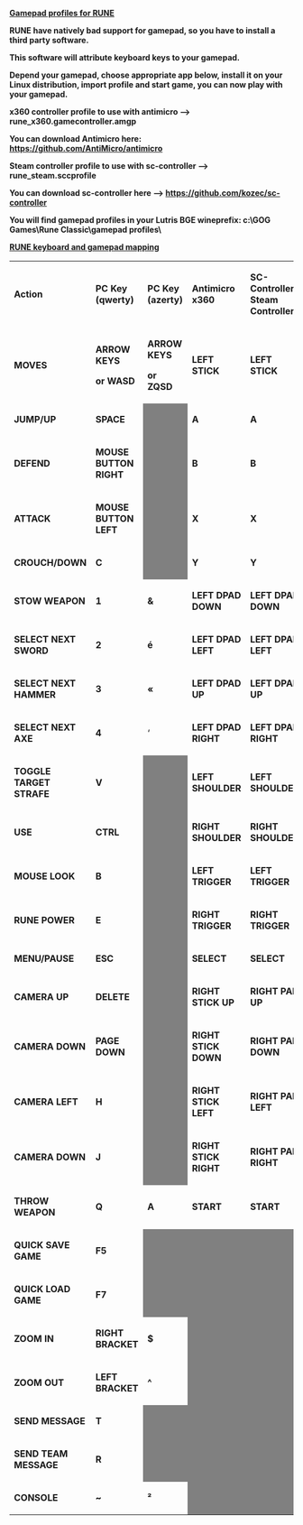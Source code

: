 <u>**Gamepad profiles for RUNE**</u>

**RUNE have natively bad support for gamepad, so you have to install a
third party software.**

**This software will attribute keyboard keys to your gamepad.**

**Depend your gamepad, choose appropriate app below, install it on your
Linux distribution, import profile and start game, you can now play with
your gamepad.**

**x360 controller profile to use with antimicro -->
rune_x360.gamecontroller.amgp**

<span style="font-variant: normal"><span
style="font-style: normal">**You can download Antimicro here:
<https://github.com/AntiMicro/antimicro>**</span></span>

**Steam controller profile to use with sc-controller -->
rune_steam.sccprofile**

<span style="font-variant: normal"><span
style="font-style: normal">**You can download sc-controller here -->
<https://github.com/kozec/sc-controller>**</span></span>

**You will find gamepad profiles in your Lutris BGE wineprefix: c:\\GOG
Games\\Rune Classic\\gamepad profiles\\**

<u>**RUNE keyboard and gamepad mapping**</u>

<table width="567" data-cellpadding="2" data-cellspacing="0" style="background: transparent" data-border="1">
<tbody>
<tr class="odd" style="background: transparent">
<td width="130" style="background: transparent"><p><strong>Action</strong></p></td>
<td width="104" style="background: transparent"><p><strong>PC Key (qwerty)</strong></p></td>
<td width="86" style="background: transparent"><p><strong><span style="background: transparent">PC Key (azerty)</span></strong></p></td>
<td width="113" style="background: transparent"><p><strong>Antimicro x360</strong></p></td>
<td width="112" style="background: transparent"><p><strong>SC-Controller Steam Controller</strong></p></td>
</tr>
<tr class="even" style="background: transparent">
<td width="130" style="background: transparent"><p><strong>MOVES</strong></p></td>
<td width="104" style="background: transparent"><p><strong>ARROW KEYS</strong></p>
<p><strong>or WASD</strong></p></td>
<td width="86" style="background: transparent"><p><strong><span style="background: transparent">ARROW KEYS</span></strong></p>
<p><strong><span style="background: transparent">or ZQSD</span></strong></p></td>
<td width="113" style="background: transparent"><p><strong>LEFT STICK</strong></p></td>
<td width="112" style="background: transparent"><p><strong>LEFT STICK</strong></p></td>
</tr>
<tr class="odd" style="background: transparent">
<td width="130" style="background: transparent"><p><strong>JUMP/UP</strong></p></td>
<td width="104" style="background: transparent"><p><strong>SPACE</strong></p></td>
<td width="86" data-bgcolor="#808080" style="background: #808080"><p><br />
</p></td>
<td width="113" style="background: transparent"><p><strong>A</strong></p></td>
<td width="112" style="background: transparent"><p><strong>A</strong></p></td>
</tr>
<tr class="even" style="background: transparent">
<td width="130" style="background: transparent"><p><strong>DEFEND</strong></p></td>
<td width="104" style="background: transparent"><p><strong>MOUSE BUTTON RIGHT</strong></p></td>
<td width="86" data-bgcolor="#808080" style="background: #808080"><p><br />
</p></td>
<td width="113" style="background: transparent"><p><strong>B</strong></p></td>
<td width="112" style="background: transparent"><p><strong>B</strong></p></td>
</tr>
<tr class="odd" style="background: transparent">
<td width="130" style="background: transparent"><p><strong>ATTACK</strong></p></td>
<td width="104" style="background: transparent"><p><strong>MOUSE BUTTON LEFT</strong></p></td>
<td width="86" data-bgcolor="#808080" style="background: #808080"><p><br />
</p></td>
<td width="113" style="background: transparent"><p><strong>X</strong></p></td>
<td width="112" style="background: transparent"><p><strong>X</strong></p></td>
</tr>
<tr class="even" style="background: transparent">
<td width="130" style="background: transparent"><p><strong>CROUCH/DOWN</strong></p></td>
<td width="104" style="background: transparent"><p><strong>C</strong></p></td>
<td width="86" data-bgcolor="#808080" style="background: #808080"><p><br />
</p></td>
<td width="113" style="background: transparent"><p><strong>Y</strong></p></td>
<td width="112" style="background: transparent"><p><strong>Y</strong></p></td>
</tr>
<tr class="odd" style="background: transparent">
<td width="130" style="background: transparent"><p><strong>STOW WEAPON</strong></p></td>
<td width="104" style="background: transparent"><p><strong>1</strong></p></td>
<td width="86" style="background: transparent"><p><strong>&amp;</strong></p></td>
<td width="113" style="background: transparent"><p><strong>LEFT DPAD DOWN</strong></p></td>
<td width="112" style="background: transparent"><p><strong>LEFT DPAD DOWN</strong></p></td>
</tr>
<tr class="even" style="background: transparent">
<td width="130" style="background: transparent"><p><strong>SELECT NEXT SWORD</strong></p></td>
<td width="104" style="background: transparent"><p><strong>2</strong></p></td>
<td width="86" style="background: transparent"><p><strong>é</strong></p></td>
<td width="113" style="background: transparent"><p><strong>LEFT DPAD LEFT</strong></p></td>
<td width="112" style="background: transparent"><p><strong>LEFT DPAD LEFT</strong></p></td>
</tr>
<tr class="odd" style="background: transparent">
<td width="130" style="background: transparent"><p><strong>SELECT NEXT HAMMER</strong></p></td>
<td width="104" style="background: transparent"><p><strong>3</strong></p></td>
<td width="86" style="background: transparent"><p><strong>«</strong></p></td>
<td width="113" style="background: transparent"><p><strong>LEFT DPAD UP</strong></p></td>
<td width="112" style="background: transparent"><p><strong>LEFT DPAD UP</strong></p></td>
</tr>
<tr class="even" style="background: transparent">
<td width="130" style="background: transparent"><p><strong>SELECT NEXT AXE</strong></p></td>
<td width="104" style="background: transparent"><p><strong>4</strong></p></td>
<td width="86" style="background: transparent"><p>‘</p></td>
<td width="113" style="background: transparent"><p><strong>LEFT DPAD RIGHT</strong></p></td>
<td width="112" style="background: transparent"><p><strong>LEFT DPAD RIGHT</strong></p></td>
</tr>
<tr class="odd" style="background: transparent">
<td width="130" style="background: transparent"><p><strong>TOGGLE TARGET STRAFE</strong></p></td>
<td width="104" style="background: transparent"><p><strong>V</strong></p></td>
<td width="86" data-bgcolor="#808080" style="background: #808080"><p><br />
</p></td>
<td width="113" style="background: transparent"><p><strong>LEFT SHOULDER</strong></p></td>
<td width="112" style="background: transparent"><p><strong>LEFT SHOULDER</strong></p></td>
</tr>
<tr class="even" style="background: transparent">
<td width="130" style="background: transparent"><p><strong>USE</strong></p></td>
<td width="104" style="background: transparent"><p><strong>CTRL</strong></p></td>
<td width="86" data-bgcolor="#808080" style="background: #808080"><p><br />
</p></td>
<td width="113" style="background: transparent"><p><strong>RIGHT SHOULDER</strong></p></td>
<td width="112" style="background: transparent"><p><strong>RIGHT SHOULDER</strong></p></td>
</tr>
<tr class="odd" style="background: transparent">
<td width="130" style="background: transparent"><p><strong>MOUSE LOOK</strong></p></td>
<td width="104" style="background: transparent"><p><strong>B</strong></p></td>
<td width="86" data-bgcolor="#808080" style="background: #808080"><p><br />
</p></td>
<td width="113" style="background: transparent"><p><strong>LEFT TRIGGER</strong></p></td>
<td width="112" style="background: transparent"><p><strong>LEFT TRIGGER</strong></p></td>
</tr>
<tr class="even" style="background: transparent">
<td width="130" style="background: transparent"><p><strong>RUNE POWER</strong></p></td>
<td width="104" style="background: transparent"><p><strong>E</strong></p></td>
<td width="86" data-bgcolor="#808080" style="background: #808080"><p><br />
</p></td>
<td width="113" style="background: transparent"><p><strong>RIGHT TRIGGER</strong></p></td>
<td width="112" style="background: transparent"><p><strong>RIGHT TRIGGER</strong></p></td>
</tr>
<tr class="odd" style="background: transparent">
<td width="130" style="background: transparent"><p><strong>MENU/PAUSE</strong></p></td>
<td width="104" style="background: transparent"><p><strong>ESC</strong></p></td>
<td width="86" data-bgcolor="#808080" style="background: #808080"><p><br />
</p></td>
<td width="113" style="background: transparent"><p><strong>SELECT</strong></p></td>
<td width="112" style="background: transparent"><p><strong>SELECT</strong></p></td>
</tr>
<tr class="even" style="background: transparent">
<td width="130" style="background: transparent"><p><strong>CAMERA UP</strong></p></td>
<td width="104" style="background: transparent"><p><strong>DELETE</strong></p></td>
<td width="86" data-bgcolor="#808080" style="background: #808080"><p><br />
</p></td>
<td width="113" style="background: transparent"><p><strong>RIGHT STICK UP</strong></p></td>
<td width="112" style="background: transparent"><p><strong>RIGHT PAD UP</strong></p></td>
</tr>
<tr class="odd" style="background: transparent">
<td width="130" style="background: transparent"><p><strong>CAMERA DOWN</strong></p></td>
<td width="104" style="background: transparent"><p><strong>PAGE DOWN</strong></p></td>
<td width="86" data-bgcolor="#808080" style="background: #808080"><p><br />
</p></td>
<td width="113" style="background: transparent"><p><strong>RIGHT STICK DOWN</strong></p></td>
<td width="112" style="background: transparent"><p><strong>RIGHT PAD DOWN</strong></p></td>
</tr>
<tr class="even" style="background: transparent">
<td width="130" style="background: transparent"><p><strong>CAMERA LEFT</strong></p></td>
<td width="104" style="background: transparent"><p><strong>H</strong></p></td>
<td width="86" data-bgcolor="#808080" style="background: #808080"><p><br />
</p></td>
<td width="113" style="background: transparent"><p><strong>RIGHT STICK LEFT</strong></p></td>
<td width="112" style="background: transparent"><p><strong>RIGHT PAD LEFT</strong></p></td>
</tr>
<tr class="odd" style="background: transparent">
<td width="130" style="background: transparent"><p><strong>CAMERA DOWN</strong></p></td>
<td width="104" style="background: transparent"><p><strong>J</strong></p></td>
<td width="86" data-bgcolor="#808080" style="background: #808080"><p><br />
</p></td>
<td width="113" style="background: transparent"><p><strong>RIGHT STICK RIGHT</strong></p></td>
<td width="112" style="background: transparent"><p><strong>RIGHT PAD RIGHT</strong></p></td>
</tr>
<tr class="even" style="background: transparent">
<td width="130" style="background: transparent"><p><strong>THROW WEAPON</strong></p></td>
<td width="104" style="background: transparent"><p><strong>Q</strong></p></td>
<td width="86" style="background: transparent"><p><strong>A</strong></p></td>
<td width="113" style="background: transparent"><p><strong>START</strong></p></td>
<td width="112" style="background: transparent"><p><strong>START</strong></p></td>
</tr>
<tr class="odd" style="background: transparent">
<td width="130" style="background: transparent"><p><strong>QUICK SAVE GAME</strong></p></td>
<td width="104" style="background: transparent"><p><strong>F5</strong></p></td>
<td width="86" data-bgcolor="#808080" style="background: #808080"><p><br />
</p></td>
<td width="113" data-bgcolor="#808080" style="background: #808080"><p><br />
</p></td>
<td width="112" data-bgcolor="#808080" style="background: #808080"><p><br />
</p></td>
</tr>
<tr class="even" style="background: transparent">
<td width="130" style="background: transparent"><p><strong>QUICK LOAD GAME</strong></p></td>
<td width="104" style="background: transparent"><p><strong>F7</strong></p></td>
<td width="86" data-bgcolor="#808080" style="background: #808080"><p><br />
</p></td>
<td width="113" data-bgcolor="#808080" style="background: #808080"><p><br />
</p></td>
<td width="112" data-bgcolor="#808080" style="background: #808080"><p><br />
</p></td>
</tr>
<tr class="odd" style="background: transparent">
<td width="130" style="background: transparent"><p><strong>ZOOM IN</strong></p></td>
<td width="104" style="background: transparent"><p><strong>RIGHT BRACKET</strong></p></td>
<td width="86" style="background: transparent"><p><strong>$</strong></p></td>
<td width="113" data-bgcolor="#808080" style="background: #808080"><p><br />
</p></td>
<td width="112" data-bgcolor="#808080" style="background: #808080"><p><br />
</p></td>
</tr>
<tr class="even" style="background: transparent">
<td width="130" style="background: transparent"><p><strong>ZOOM OUT</strong></p></td>
<td width="104" style="background: transparent"><p><strong>LEFT BRACKET</strong></p></td>
<td width="86" style="background: transparent"><p><strong>^</strong></p></td>
<td width="113" data-bgcolor="#808080" style="background: #808080"><p><br />
</p></td>
<td width="112" data-bgcolor="#808080" style="background: #808080"><p><br />
</p></td>
</tr>
<tr class="odd" style="background: transparent">
<td width="130" style="background: transparent"><p><strong>SEND MESSAGE</strong></p></td>
<td width="104" style="background: transparent"><p><strong>T</strong></p></td>
<td width="86" data-bgcolor="#808080" style="background: #808080"><p><br />
</p></td>
<td width="113" data-bgcolor="#808080" style="background: #808080"><p><br />
</p></td>
<td width="112" data-bgcolor="#808080" style="background: #808080"><p><br />
</p></td>
</tr>
<tr class="even" style="background: transparent">
<td width="130" style="background: transparent"><p><strong>SEND TEAM MESSAGE</strong></p></td>
<td width="104" style="background: transparent"><p><strong>R</strong></p></td>
<td width="86" data-bgcolor="#808080" style="background: #808080"><p><br />
</p></td>
<td width="113" data-bgcolor="#808080" style="background: #808080"><p><br />
</p></td>
<td width="112" data-bgcolor="#808080" style="background: #808080"><p><br />
</p></td>
</tr>
<tr class="odd" style="background: transparent">
<td width="130" style="background: transparent"><p><strong>CONSOLE</strong></p></td>
<td width="104" style="background: transparent"><p><strong>~</strong></p></td>
<td width="86" style="background: transparent"><p><strong>²</strong></p></td>
<td width="113" data-bgcolor="#808080" style="background: #808080"><p><br />
</p></td>
<td width="112" data-bgcolor="#808080" style="background: #808080"><p><br />
</p></td>
</tr>
</tbody>
</table>
